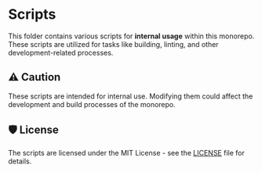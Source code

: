 # Scripts

This folder contains various scripts for **internal usage** within this monorepo. These scripts are utilized for tasks like building, linting, and other development-related processes.

## ⚠️ Caution

These scripts are intended for internal use. Modifying them could affect the development and build processes of the monorepo.

## 🛡️ License

The scripts are licensed under the MIT License - see the [LICENSE](../LICENSE) file for details.

